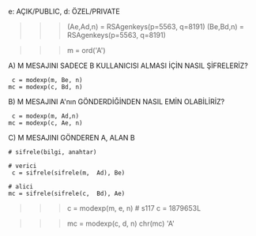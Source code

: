 e: AÇIK/PUBLIC,	d: ÖZEL/PRIVATE

>>> (Ae,Ad,n) = RSAgenkeys(p=5563, q=8191)
>>> (Be,Bd,n) = RSAgenkeys(p=5563, q=8191)

>>> m = ord('A')

A) M MESAJINI SADECE B KULLANICISI ALMASI İÇİN NASIL ŞİFRELERİZ?

	 c = modexp(m, Be, n)
	mc = modexp(c, Bd, n)

B) M MESAJINI A'nın GÖNDERDİĞİNDEN NASIL EMİN OLABİLİRİZ?

	 c = modexp(m, Ad,n)
	mc = modexp(c, Ae, n)

C) M MESAJINI GÖNDEREN A, ALAN B

	# sifrele(bilgi, anahtar)

	# verici
	 c = sifrele(sifrele(m,  Ad), Be)

	# alici
	mc = sifrele(sifrele(c,  Bd), Ae)
	

>>> c = modexp(m, e, n)			# s117
c = 1879653L

>>> mc = modexp(c, d, n)
>>> chr(mc)
'A'
